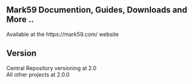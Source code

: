 ## Mark59 Documention, Guides, Downloads and More ..

<p>Available at the https://mark59.com/ website

## Version 

<p>Central Repository versioning at 2.0<br>
All other projects at 2.0.0
